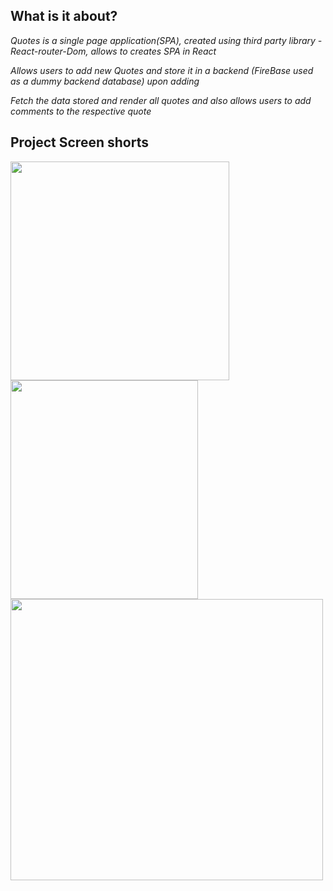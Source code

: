 ## What is it about?

*Quotes is a single page application(SPA), created using third party library - React-router-Dom, allows to creates SPA in React*<br/>

*Allows users to add new Quotes and store it in a backend (FireBase used as a dummy backend database) upon adding* <br/>

*Fetch the data stored and render all quotes and also allows users to add comments to the respective quote*

## Project Screen shorts

<img src="/../master/src/Assets/quotes.png" width= "350" height="350"> <img src="/../master/src/Assets/quotes-mobile.png" width= "300" height="350">
<img src="/../master/src/Assets/quotes-new.png" width= "500" height="450">

